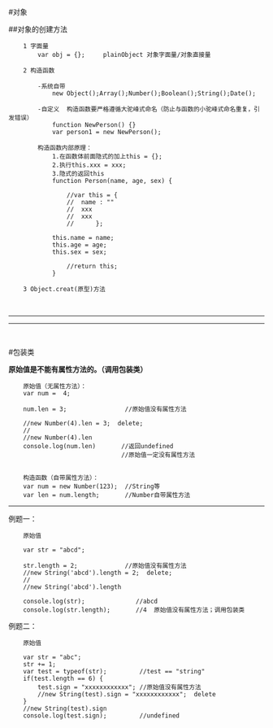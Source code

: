 #对象

##对象的创建方法		
		
		1 字面量
			var obj = {};     plainObject 对象字面量/对象直接量
		
		2 构造函数
		
			-系统自带 
				new Object();Array();Number();Boolean();String();Date();

			-自定义  构造函数要严格遵循大驼峰式命名（防止与函数的小驼峰式命名重复，引发错误）
				function NewPerson() {}
				var person1 = new NewPerson();

			构造函数内部原理：
				1.在函数体前面隐式的加上this = {};
				2.执行this.xxx = xxx;
				3.隐式的返回this
				function Person(name, age, sex) {

					//var this = {
					//	name : ""
					//	xxx
					//	xxx
					//		};

				this.name = name;
				this.age = age;
				this.sex = sex;

					//return this;
				}

		3 Object.creat(原型)方法

<br>

-------
-------

<br>

#包装类

**原始值是不能有属性方法的。（调用包装类）**

		原始值（无属性方法）：
		var num =  4;
		
		num.len = 3;				//原始值没有属性方法
		
		//new Number(4).len = 3;  delete;
		//
		//new Number(4).len
		console.log(num.len)       //返回undefined 
                                   //原始值一定没有属性方法
		

		构造函数（自带属性方法）：
		var num = new Number(123);  //String等
		var len = num.length;       //Number自带属性方法

-------

例题一：

		原始值

		var str = "abcd";
		
		str.length = 2;				//原始值没有属性方法
		//new String('abcd').length = 2;  delete;
		//
		//new String('abcd').length
		
		console.log(str);              //abcd
		console.log(str.length);       //4  原始值没有属性方法；调用包装类

例题二：

		原始值

		var str = "abc";
		str += 1;
		var test = typeof(str);			//test == "string"
		if(test.length == 6) {
			test.sign = "xxxxxxxxxxxx"; //原始值没有属性方法
			//new String(test).sign = "xxxxxxxxxxxx";  delete
		}
		//new String(test).sign
		console.log(test.sign);         //undefined

